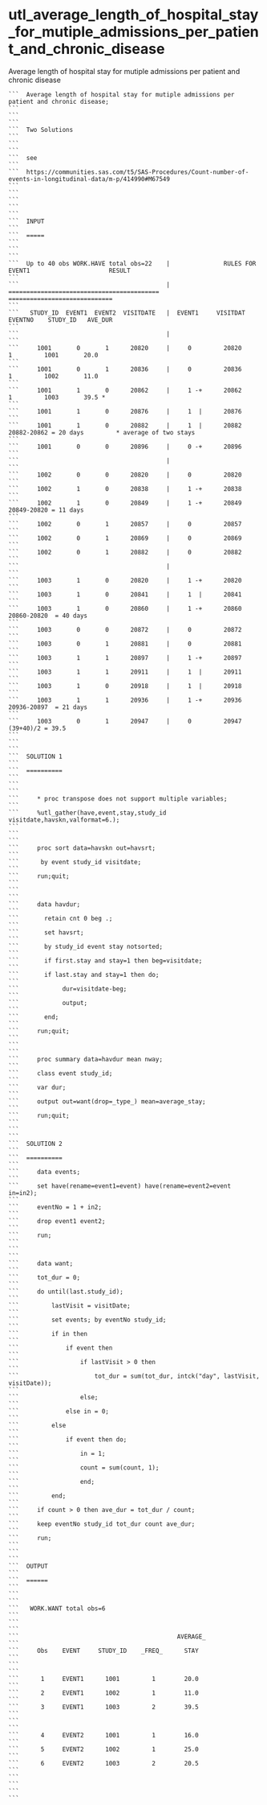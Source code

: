 # utl_average_length_of_hospital_stay_for_mutiple_admissions_per_patient_and_chronic_disease
Average length of hospital stay for mutiple admissions per patient and chronic disease

    ```  Average length of hospital stay for mutiple admissions per patient and chronic disease;                                                                      ```
    ```                                                                                                                                                               ```
    ```  Two Solutions                                                                                                                                                ```
    ```                                                                                                                                                               ```
    ```  see                                                                                                                                                          ```
    ```  https://communities.sas.com/t5/SAS-Procedures/Count-number-of-events-in-longitudinal-data/m-p/414990#M67549                                                  ```
    ```                                                                                                                                                               ```
    ```                                                                                                                                                               ```
    ```  INPUT                                                                                                                                                        ```
    ```  =====                                                                                                                                                        ```
    ```                                                                                                                                                               ```
    ```  Up to 40 obs WORK.HAVE total obs=22    |               RULES FOR EVENT1                      RESULT                                                          ```
    ```                                         |  ==========================================  =============================                                          ```
    ```   STUDY_ID  EVENT1  EVENT2  VISITDATE   |  EVENT1     VISITDAT                         EVENTNO    STUDY_ID   AVE_DUR                                          ```
    ```                                         |                                                                                                                     ```
    ```     1001       0       1      20820     |     0         20820                             1         1001       20.0                                           ```
    ```     1001       0       1      20836     |     0         20836                             1         1002       11.0                                           ```
    ```     1001       1       0      20862     |     1 -+      20862                             1         1003       39.5 *                                         ```
    ```     1001       1       0      20876     |     1  |      20876                                                                                                 ```
    ```     1001       1       0      20882     |     1  |      20882  20882-20862 = 20 days         * average of two stays                                           ```
    ```     1001       0       0      20896     |     0 -+      20896                                                                                                 ```
    ```                                         |                                                                                                                     ```
    ```     1002       0       0      20820     |     0         20820                                                                                                 ```
    ```     1002       1       0      20838     |     1 -+      20838                                                                                                 ```
    ```     1002       1       0      20849     |     1 -+      20849  20849-20820 = 11 days                                                                          ```
    ```     1002       0       1      20857     |     0         20857                                                                                                 ```
    ```     1002       0       1      20869     |     0         20869                                                                                                 ```
    ```     1002       0       1      20882     |     0         20882                                                                                                 ```
    ```                                         |                                                                                                                     ```
    ```     1003       1       0      20820     |     1 -+      20820                                                                                                 ```
    ```     1003       1       0      20841     |     1  |      20841                                                                                                 ```
    ```     1003       1       0      20860     |     1 -+      20860 20860-20820  = 40 days                                                                          ```
    ```     1003       0       0      20872     |     0         20872                                                                                                 ```
    ```     1003       0       1      20881     |     0         20881                                                                                                 ```
    ```     1003       1       1      20897     |     1 -+      20897                                                                                                 ```
    ```     1003       1       1      20911     |     1  |      20911                                                                                                 ```
    ```     1003       1       0      20918     |     1  |      20918                                                                                                 ```
    ```     1003       1       1      20936     |     1 -+      20936 20936-20897  = 21 days                                                                          ```
    ```     1003       0       1      20947     |     0         20947            (39+40)/2 = 39.5                                                                     ```
    ```                                                                                                                                                               ```
    ```  SOLUTION 1                                                                                                                                                   ```
    ```  ==========                                                                                                                                                   ```
    ```                                                                                                                                                               ```
    ```     * proc transpose does not support multiple variables;                                                                                                     ```
    ```     %utl_gather(have,event,stay,study_id visitdate,havskn,valformat=6.);                                                                                      ```
    ```                                                                                                                                                               ```
    ```     proc sort data=havskn out=havsrt;                                                                                                                         ```
    ```      by event study_id visitdate;                                                                                                                             ```
    ```     run;quit;                                                                                                                                                 ```
    ```                                                                                                                                                               ```
    ```     data havdur;                                                                                                                                              ```
    ```       retain cnt 0 beg .;                                                                                                                                     ```
    ```       set havsrt;                                                                                                                                             ```
    ```       by study_id event stay notsorted;                                                                                                                       ```
    ```       if first.stay and stay=1 then beg=visitdate;                                                                                                            ```
    ```       if last.stay and stay=1 then do;                                                                                                                        ```
    ```            dur=visitdate-beg;                                                                                                                                 ```
    ```            output;                                                                                                                                            ```
    ```       end;                                                                                                                                                    ```
    ```     run;quit;                                                                                                                                                 ```
    ```                                                                                                                                                               ```
    ```     proc summary data=havdur mean nway;                                                                                                                       ```
    ```     class event study_id;                                                                                                                                     ```
    ```     var dur;                                                                                                                                                  ```
    ```     output out=want(drop=_type_) mean=average_stay;                                                                                                           ```
    ```     run;quit;                                                                                                                                                 ```
    ```                                                                                                                                                               ```
    ```  SOLUTION 2                                                                                                                                                   ```
    ```  ==========                                                                                                                                                   ```
    ```     data events;                                                                                                                                              ```
    ```     set have(rename=event1=event) have(rename=event2=event in=in2);                                                                                           ```
    ```     eventNo = 1 + in2;                                                                                                                                        ```
    ```     drop event1 event2;                                                                                                                                       ```
    ```     run;                                                                                                                                                      ```
    ```                                                                                                                                                               ```
    ```     data want;                                                                                                                                                ```
    ```     tot_dur = 0;                                                                                                                                              ```
    ```     do until(last.study_id);                                                                                                                                  ```
    ```         lastVisit = visitDate;                                                                                                                                ```
    ```         set events; by eventNo study_id;                                                                                                                      ```
    ```         if in then                                                                                                                                            ```
    ```             if event then                                                                                                                                     ```
    ```                 if lastVisit > 0 then                                                                                                                         ```
    ```                     tot_dur = sum(tot_dur, intck("day", lastVisit, visitDate));                                                                               ```
    ```                 else;                                                                                                                                         ```
    ```             else in = 0;                                                                                                                                      ```
    ```         else                                                                                                                                                  ```
    ```             if event then do;                                                                                                                                 ```
    ```                 in = 1;                                                                                                                                       ```
    ```                 count = sum(count, 1);                                                                                                                        ```
    ```                 end;                                                                                                                                          ```
    ```         end;                                                                                                                                                  ```
    ```     if count > 0 then ave_dur = tot_dur / count;                                                                                                              ```
    ```     keep eventNo study_id tot_dur count ave_dur;                                                                                                              ```
    ```     run;                                                                                                                                                      ```
    ```                                                                                                                                                               ```
    ```  OUTPUT                                                                                                                                                       ```
    ```  ======                                                                                                                                                       ```
    ```                                                                                                                                                               ```
    ```   WORK.WANT total obs=6                                                                                                                                       ```
    ```                                                                                                                                                               ```
    ```                                            AVERAGE_                                                                                                           ```
    ```     Obs    EVENT     STUDY_ID    _FREQ_      STAY                                                                                                             ```
    ```                                                                                                                                                               ```
    ```      1     EVENT1      1001         1        20.0                                                                                                             ```
    ```      2     EVENT1      1002         1        11.0                                                                                                             ```
    ```      3     EVENT1      1003         2        39.5                                                                                                             ```
    ```                                                                                                                                                               ```
    ```      4     EVENT2      1001         1        16.0                                                                                                             ```
    ```      5     EVENT2      1002         1        25.0                                                                                                             ```
    ```      6     EVENT2      1003         2        20.5                                                                                                             ```
    ```                                                                                                                                                               ```
    ```                                                                                                                                                               ```


